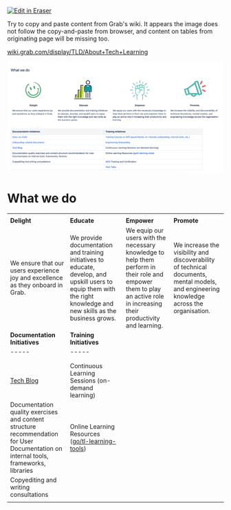 <p><a target="_blank" href="https://app.eraser.io/workspace/VkyXsG1zEbCSBayL24uk" id="edit-in-eraser-github-link"><img alt="Edit in Eraser" src="https://firebasestorage.googleapis.com/v0/b/second-petal-295822.appspot.com/o/images%2Fgithub%2FOpen%20in%20Eraser.svg?alt=media&amp;token=968381c8-a7e7-472a-8ed6-4a6626da5501"></a></p>

Try to copy and paste content from Grab's wiki. It appears the image does not follow the copy-and-paste from browser, and content on tables from originating page will be missing too.

[﻿wiki.grab.com/display/TLD/About+Tech+Learning](https://wiki.grab.com/display/TLD/About+Tech+Learning) 



![image.png](/.eraser/VkyXsG1zEbCSBayL24uk___DeemGI1Ggkftn7wWxq7SfjBNFAs2___GfVP-GoZuu23emiWhh8WP.png "image.png")



# What we do
|  |  |  |  |
| ----- | ----- | ----- | ----- |
|  |  |  |  |
| **Delight** | **Educate** | **Empower** | **Promote** |
| We ensure that our users experience joy and excellence as they onboard in Grab. | We provide documentation and training initiatives to educate, develop, and upskill users to equip them with the right knowledge and new skills as the business grows. | We equip our users with the necessary knowledge to help them perform in their role and empower them to play an active role in increasing their productivity and learning. | We increase the visibility and discoverability of technical documents, mental models, and engineering knowledge across the organisation. |
| **Documentation Initiatives** | **Training Initiatives** |
| ----- | ----- |
|  |  |
|  |  |
| [﻿Tech Blog](https://wiki.grab.com/pages/viewpage.action?pageId=210009667)  | Continuous Learning Sessions (on-demand learning) |
| Documentation quality exercises and content structure recommendation for User Documentation on internal tools, frameworks, libraries | Online Learning Resources ([﻿go/tl-learning-tools](https://go.grab.com/tl-learning-tools)) |
| Copyediting and writing consultations |  |
|  |  |
 




<!--- Eraser file: https://app.eraser.io/workspace/VkyXsG1zEbCSBayL24uk --->